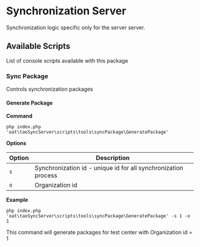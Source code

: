 # Synchronization Server

Synchronization logic specific only for the server server. 

## Available Scripts

List of console scripts available with this package

### Sync Package

Controls synchronization packages

#### Generate Package

**Command**

`php index.php 'oat\taoSyncServer\scripts\tools\syncPackage\GeneratePackage'`

**Options**

| Option | Description |
| --- | --- |
| `s` | Synchronization id - unique id for all synchronization process |
| `o` | Organization id |

**Example**

`php index.php 'oat\taoSyncServer\scripts\tools\syncPackage\GeneratePackage' -s 1 -o 1`

This command will generate packages for test center with Organization id = 1